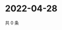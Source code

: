 # 2022-04-28

共 0 条

<!-- BEGIN WEIBO -->
<!-- 最后更新时间 Thu Apr 28 2022 13:31:57 GMT+0800 (China Standard Time) -->

<!-- END WEIBO -->
